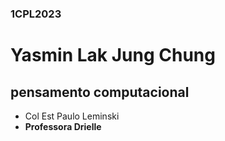 ### 1CPL2023
# Yasmin Lak Jung Chung
## pensamento computacional
- Col Est Paulo Leminski
- **Professora Drielle**
